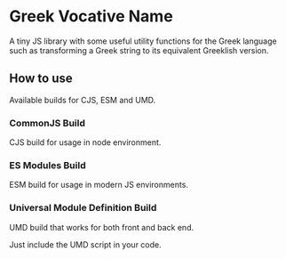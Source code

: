 # Greek Vocative Name

A tiny JS library with some useful utility functions for the Greek language such as transforming a Greek string to its equivalent Greeklish version.

## How to use

Available builds for CJS, ESM and UMD.

### CommonJS Build

CJS build for usage in node environment.

### ES Modules Build

ESM build for usage in modern JS environments.

### Universal Module Definition Build

UMD build that works for both front and back end.

Just include the UMD script in your code.
